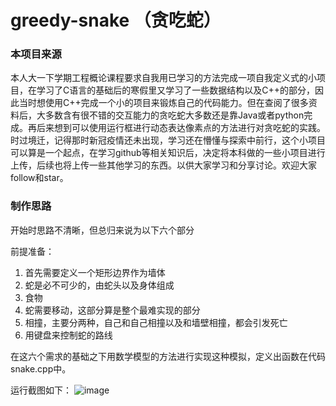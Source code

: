 # greedy-snake （贪吃蛇）

### 本项目来源
本人大一下学期工程概论课程要求自我用已学习的方法完成一项自我定义式的小项目，在学习了C语言的基础后的寒假里又学习了一些数据结构以及C++的部分，因此当时想使用C++完成一个小的项目来锻炼自己的代码能力。但在查阅了很多资料后，大多数含有很不错的交互能力的贪吃蛇大多数还是靠Java或者python完成。再后来想到可以使用运行框进行动态表达像素点的方法进行对贪吃蛇的实践。时过境迁，记得那时新冠疫情还未出现，学习还在懵懂与探索中前行，这个小项目可以算是一个起点，在学习github等相关知识后，决定将本科做的一些小项目进行上传，后续也将上传一些其他学习的东西。以供大家学习和分享讨论。欢迎大家follow和star。

### 制作思路
开始时思路不清晰，但总归来说为以下六个部分

前提准备：
1. 首先需要定义一个矩形边界作为墙体
2. 蛇是必不可少的，由蛇头以及身体组成
3. 食物
4. 蛇需要移动，这部分算是整个最难实现的部分
5. 相撞，主要分两种，自己和自己相撞以及和墙壁相撞，都会引发死亡
6. 用键盘来控制蛇的路线

在这六个需求的基础之下用数学模型的方法进行实现这种模拟，定义出函数在代码snake.cpp中。


运行截图如下：
![image](https://user-images.githubusercontent.com/53635655/184524976-1e25c13b-d71b-4a5f-89c9-64e33a4baf91.png)
